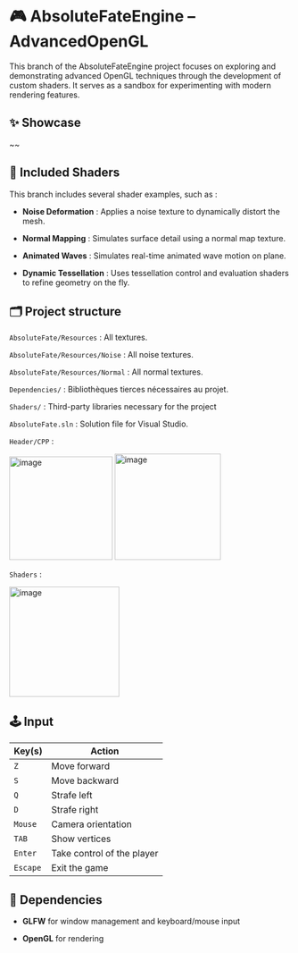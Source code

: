 # 🎮 AbsoluteFateEngine – AdvancedOpenGL
This branch of the AbsoluteFateEngine project focuses on exploring and demonstrating advanced OpenGL techniques through the development of custom shaders. It serves as a sandbox for experimenting with modern rendering features.

## ✨ Showcase
~~

## 🧪 Included Shaders
This branch includes several shader examples, such as :

- **Noise Deformation** : Applies a noise texture to dynamically distort the mesh.

- **Normal Mapping** : Simulates surface detail using a normal map texture.
  
- **Animated Waves** : Simulates real-time animated wave motion on plane.

- **Dynamic Tessellation** : Uses tessellation control and evaluation shaders to refine geometry on the fly.

## 🗂️ Project structure
`AbsoluteFate/Resources` : All textures.

`AbsoluteFate/Resources/Noise` : All noise textures.

`AbsoluteFate/Resources/Normal` : All normal textures.

`Dependencies/` : Bibliothèques tierces nécessaires au projet.

`Shaders/` : Third-party libraries necessary for the project

`AbsoluteFate.sln` : Solution file for Visual Studio.
 
`Header/CPP` :

<img width="185" alt="image" src="https://github.com/user-attachments/assets/47ad79f6-687f-48ee-972b-9749bdd31615" /> <img width="190" alt="image" src="https://github.com/user-attachments/assets/9e270bbe-3a01-4a49-8eb3-4b1a0c5eb4f5" />


`Shaders` :

<img width="197" alt="image" src="https://github.com/user-attachments/assets/c9e32660-2dd0-4c63-aa4b-5e4ff0aa5ed3" />



## 🕹️ Input

| Key(s)        | Action                          |
|---------------|---------------------------------|
| `Z`           | Move forward                    |
| `S`           | Move backward                   |
| `Q`           | Strafe left                     |
| `D`           | Strafe right                    |
| `Mouse`       | Camera orientation              |
| `TAB`         | Show vertices                   |
| `Enter`       | Take control of the player      |
| `Escape`      | Exit the game                   |

## 🧰 Dependencies
- **GLFW** for window management and keyboard/mouse input

- **OpenGL** for rendering
